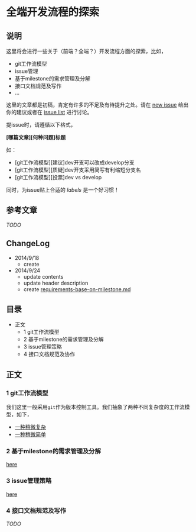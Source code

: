 # 全端开发流程的探索

## 说明

这里将会进行一些关于（前端？全端？）开发流程方面的探索，比如，

- git工作流模型
- issue管理
- 基于milestone的需求管理及分解
- 接口文档规范及写作
- ...

这里的文章都是初稿，肯定有许多的不足及有待提升之处。请在 [new issue](http://gitlab.baidu.com/scloud-fe/workflows/issues/new) 给出你的建议或者在 [issue list](http://gitlab.baidu.com/scloud-fe/workflows/issues) 进行讨论。

提issue时，请遵循以下格式，

**[哪篇文章][何种问题]标题**

如：

- [git工作流模型][建议]dev开支可以改成develop分支
- [git工作流模型][质疑]dev开支采用简写有利缩短分支名
- [git工作流模型][投票]dev vs develop

同时，为issue贴上合适的 *labels* 是一个好习惯！

## 参考文章

*TODO*

## ChangeLog

- 2014/9/18
    - create
- 2014/9/24
    - update contents
    - update header description
    - create [requirements-base-on-milestone.md](requirements-base-on-milestone.md)

## 目录

- 正文
    - 1 git工作流模型
    - 2 基于milestone的需求管理及分解
    - 3 issue管理策略
    - 4 接口文档规范及协作

## 正文

### 1 git工作流模型

我们这里一般采用`git`作为版本控制工具。我们抽象了两种不同复杂度的工作流模型，如下，

- [一种稍微复杂](git-branch.md)
- [一种稍微简单](git-branch-2.md)

### 2 基于milestone的需求管理及分解

[here](requirements-base-on-milestone.md)

### 3 issue管理策略

[here](issue-management.md)


### 4 接口文档规范及写作

*TODO*
